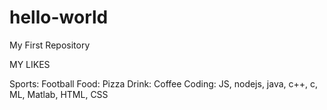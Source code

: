 # hello-world
My First Repository

MY LIKES

Sports: Football
Food: Pizza
Drink: Coffee
Coding: JS, nodejs, java, c++, c, ML, Matlab, HTML, CSS
